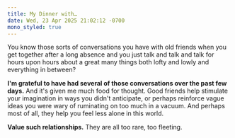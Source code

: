 ```yaml
---
title: My Dinner with…
date: Wed, 23 Apr 2025 21:02:12 -0700
mono_styled: true
---
```


You know those sorts of conversations you have with old friends when you get together after a long absence and you just talk and talk and talk for hours upon hours about a great many things both lofty and lowly and everything in between?

**I'm grateful to have had several of those conversations over the past few days.** And it's given me much food for thought. Good friends help stimulate your imagination in ways you didn't anticipate, or perhaps reinforce vague ideas you were wary of ruminating on too much in a vacuum. And perhaps most of all, they help you feel less alone in this world.

**Value such relationships.** They are all too rare, too fleeting.